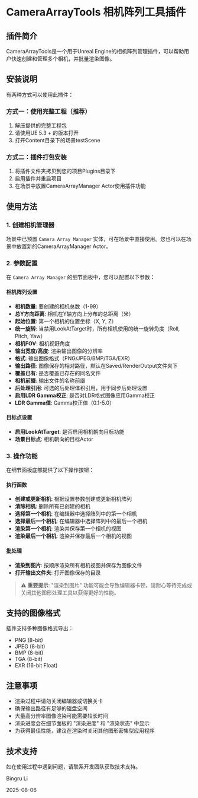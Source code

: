 # CameraArrayTools 相机阵列工具插件

## 插件简介

CameraArrayTools是一个用于Unreal Engine的相机阵列管理插件，可以帮助用户快速创建和管理多个相机，并批量渲染图像。

## 安装说明

有两种方式可以使用此插件：

### 方式一：使用完整工程（推荐）
1. 解压提供的完整工程包
2. 请使用UE 5.3 + 的版本打开
3. 打开Content目录下的场景testScene

### 方式二：插件打包安装
1. 将插件文件夹拷贝到您的项目Plugins目录下
2. 启用插件并重启项目
3. 在场景中放置CameraArrayManager Actor使用插件功能

## 使用方法

### 1. 创建相机管理器

场景中已预置 `Camera Array Manager` 实体，可在场景中直接使用。您也可以在场景中放置新的CameraArrayManager Actor。

### 2. 参数配置

在 `Camera Array Manager` 的细节面板中，您可以配置以下参数：

#### 相机阵列设置
- **相机数量**: 要创建的相机总数（1-99）
- **总Y方向距离**: 相机在Y轴方向上分布的总距离（米）
- **起始位置**: 第一个相机的位置坐标（X, Y, Z）
- **统一旋转**: 当禁用LookAtTarget时，所有相机使用的统一旋转角度（Roll, Pitch, Yaw）
- **相机FOV**: 相机视野角度
- **输出宽度/高度**: 渲染输出图像的分辨率
- **格式**: 输出图像格式（PNG/JPEG/BMP/TGA/EXR）
- **输出路径**: 图像保存的相对路径，默认在Saved/RenderOutput文件夹下
- **覆盖已有**: 是否覆盖已存在的同名文件
- **相机前缀**: 输出文件的名称前缀
- **后处理引用**: 可选的后处理体积引用，用于同步后处理设置
- **启用LDR Gamma校正**: 是否对LDR格式图像应用Gamma校正
- **LDR Gamma值**: Gamma校正值（0.1-5.0）

#### 目标点设置
- **启用LookAtTarget**: 是否启用相机朝向目标功能
- **场景目标点**: 相机朝向的目标Actor

### 3. 操作功能

在细节面板底部提供了以下操作按钮：

#### 执行函数
- **创建或更新相机**: 根据设置参数创建或更新相机阵列
- **清除相机**: 删除所有已创建的相机
- **选择第一个相机**: 在编辑器中选择阵列中的第一个相机
- **选择最后一个相机**: 在编辑器中选择阵列中的最后一个相机
- **渲染第一个相机**: 渲染并保存第一个相机的视图
- **渲染最后一个相机**: 渲染并保存最后一个相机的视图

#### 批处理
- **渲染到图片**: 按顺序渲染所有相机视图并保存为图像文件
- **打开输出文件夹**: 打开图像保存的目录

> ⚠️ **重要提示**: "渲染到图片" 功能可能会导致编辑器卡顿，请耐心等待完成或关闭其他图形处理工具以获得更好的性能。

## 支持的图像格式

插件支持多种图像格式导出：
- PNG (8-bit)
- JPEG (8-bit)
- BMP (8-bit)
- TGA (8-bit)
- EXR (16-bit Float)

## 注意事项

- 渲染过程中请勿关闭编辑器或切换关卡
- 确保输出路径有足够的磁盘空间
- 大量高分辨率图像渲染可能需要较长时间
- 渲染进度会在细节面板的 "渲染进度" 和 "渲染状态" 中显示
- 为获得最佳性能，建议在渲染时关闭其他图形密集型应用程序

## 技术支持

如在使用过程中遇到问题，请联系开发团队获取技术支持。

Bingru Li

2025-08-06